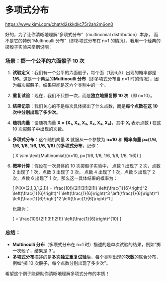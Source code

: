 # 多项式分布

https://www.kimi.com/chat/d2skkdkc75r2ah2m6on0

好的，为了让你清晰地理解“多项式分布”（multinomial distribution）本身，
而不是它的特例“Multinoulli 分布”（即多项式分布在 n=1 的情况），我用一个经典的掷骰子实验来举例说明：

### 场景：掷一个公平的六面骰子 10 次

1. **试验定义**：我们有一个公平的六面骰子，每个面（1到6点）出现的概率都是 **1/6**。这是一个典型的**Multinoulli 分布**（即多项式分布当 n=1 时的情况），因为每次掷骰子，结果只能是这六个类别中的一个。

2. **重复试验**：现在，我们不只掷一次，而是**独立地重复掷 10 次**（即 n=10）。

3. **结果记录**：我们关心的不是每次具体掷出了什么点数，而是**每个点数在这 10 次中分别出现了多少次**。

4. **随机向量**：设随机向量 **X = (X₁, X₂, X₃, X₄, X₅, X₆)**，其中 **Xᵢ** 表示点数 **i** 在这 10 次掷骰子中出现的次数。

5. **多项式分布**：这个随机向量 **X** 就服从一个参数为 **n=10** 和 **概率向量 p=(1/6, 1/6, 1/6, 1/6, 1/6, 1/6)** 的**多项式分布**，记作：
   
   \[
   X \sim \text{Multinomial}(n=10, p=(1/6, 1/6, 1/6, 1/6, 1/6, 1/6))
   \]

6. **概率计算**：假设在一次具体的 10 次掷骰子实验中，
点数 1 出现了 2 次，点数 2 出现了 1 次，点数 3 出现了 3 次，
点数 4 出现了 1 次，点数 5 出现了 2 次，点数 6 出现了 1 次，那么这一具体结果的概率为：

   \[
   P(X=(2,1,3,1,2,1)) = \frac{10!}{2!1!3!1!2!1!} \left(\frac{1}{6}\right)^2 \left(\frac{1}{6}\right)^1 \left(\frac{1}{6}\right)^3 \left(\frac{1}{6}\right)^1 \left(\frac{1}{6}\right)^2 \left(\frac{1}{6}\right)^1
   \]

   化简为：

   \[
   = \frac{10!}{2!1!3!1!2!1!} \left(\frac{1}{6}\right)^{10}
   \]

### 总结：

- **Multinoulli 分布**（多项式分布在 n=1 时）描述的是单次试验的结果，例如“掷一次骰子，结果是 3”。
- **多项式分布**描述的是**多次独立重复试验**后，每个类别出现的**次数**的联合分布，例如“掷 10 次骰子，每个点数分别出现了多少次”。

希望这个例子能帮助你清晰地理解多项式分布的本质！
